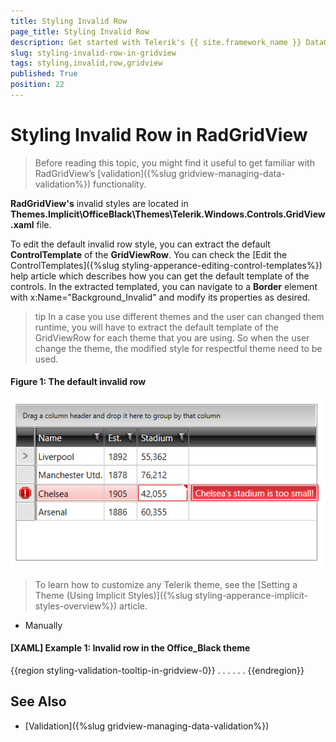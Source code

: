 ```yaml
---
title: Styling Invalid Row
page_title: Styling Invalid Row
description: Get started with Telerik's {{ site.framework_name }} DataGrid and learn how to style its invalid row.
slug: styling-invalid-row-in-gridview
tags: styling,invalid,row,gridview
published: True
position: 22
---
```


# Styling Invalid Row in RadGridView ##

> Before reading this topic, you might find it useful to get familiar with RadGridView’s [validation]({%slug gridview-managing-data-validation%}) functionality.

__RadGridView's__ invalid styles are located in __Themes.Implicit\OfficeBlack\Themes\Telerik.Windows.Controls.GridView.xaml__ file.

To edit the default invalid row style, you can extract the default __ControlTemplate__ of the __GridViewRow__. You can check the [Edit the ControlTemplates]({%slug styling-apperance-editing-control-templates%}) help article which describes how you can get the default template of the controls. In the extracted templated, you can navigate to a __Border__ element with x:Name="Background_Invalid" and modify its properties as desired.

>tip In a case you use different themes and the user can changed them runtime, you will have to extract the default template of the GridViewRow for each theme that you are using. So when the user change the theme, the modified style for respectful theme need to be used.

#### __Figure 1: The default invalid row__

![Telerik {{ site.framework_name }} DataGrid Invalid-Row-](images/styling-invalid-row.PNG)

> To learn how to customize any Telerik theme, see the [Setting a Theme (Using Implicit Styles)]({%slug styling-apperance-implicit-styles-overview%}) article.

* Manually 

#### __[XAML] Example 1: Invalid row in the Office_Black theme__
{{region styling-validation-tooltip-in-gridview-0}}
	 <ControlTemplate x:Key="GridViewRowTemplate" TargetType="grid:GridViewRow">
    . . .
     <Border x:Name="Background_Invalid"
                        Margin="1 1 1 2"
                        BorderThickness="1"
                        CornerRadius="1"
                        BorderBrush="{StaticResource ItemOuterBorder_Invalid}"
                        Grid.Column="2"
                        Grid.ColumnSpan="2"
                        Visibility="Collapsed"
                        grid:SelectiveScrollingGrid.SelectiveScrollingClip="True">
		<Border BorderThickness="1" BorderBrush="{StaticResource ItemInnerBorder_Invalid}" Background="{StaticResource ItemBackground_Invalid}"/>
	</Border>
    . . .
	</ControlTemplate>
{{endregion}}

## See Also
* [Validation]({%slug gridview-managing-data-validation%})
